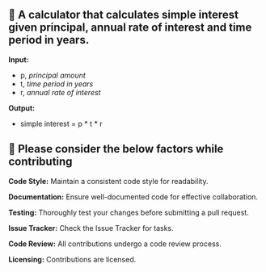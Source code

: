 ## :abacus: A calculator that calculates simple interest given principal, annual rate of interest and time period in years.

**Input:**
  - p, _principal amount_
  - t, _time period in years_
  - r, _annual rate of interest_

**Output:**
  - simple interest = p * t * r

## :thinking: Please consider the below factors while contributing

**Code Style:**
Maintain a consistent code style for readability.

**Documentation:**
Ensure well-documented code for effective collaboration.

**Testing:**
Thoroughly test your changes before submitting a pull request.

**Issue Tracker:**
Check the Issue Tracker for tasks.

**Code Review:**
All contributions undergo a code review process.

**Licensing:**
Contributions are licensed.
